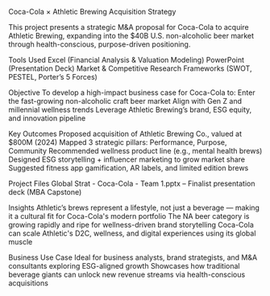 Coca-Cola × Athletic Brewing Acquisition Strategy

This project presents a strategic M&A proposal for Coca-Cola to acquire Athletic Brewing, expanding into the $40B U.S. non-alcoholic beer market through health-conscious, purpose-driven positioning.

Tools Used
Excel (Financial Analysis & Valuation Modeling)
PowerPoint (Presentation Deck)
Market & Competitive Research Frameworks (SWOT, PESTEL, Porter’s 5 Forces)

Objective
To develop a high-impact business case for Coca-Cola to:
Enter the fast-growing non-alcoholic craft beer market
Align with Gen Z and millennial wellness trends
Leverage Athletic Brewing’s brand, ESG equity, and innovation pipeline

Key Outcomes
Proposed acquisition of Athletic Brewing Co., valued at $800M (2024)
Mapped 3 strategic pillars: Performance, Purpose, Community
Recommended wellness product line (e.g., mental health brews)
Designed ESG storytelling + influencer marketing to grow market share
Suggested fitness app gamification, AR labels, and limited edition brews

Project Files
Global Strat - Coca-Cola - Team 1.pptx – Finalist presentation deck (MBA Capstone)

Insights
Athletic’s brews represent a lifestyle, not just a beverage — making it a cultural fit for Coca-Cola's modern portfolio
The NA beer category is growing rapidly and ripe for wellness-driven brand storytelling
Coca-Cola can scale Athletic's D2C, wellness, and digital experiences using its global muscle

Business Use Case
Ideal for business analysts, brand strategists, and M&A consultants exploring ESG-aligned growth
Showcases how traditional beverage giants can unlock new revenue streams via health-conscious acquisitions
